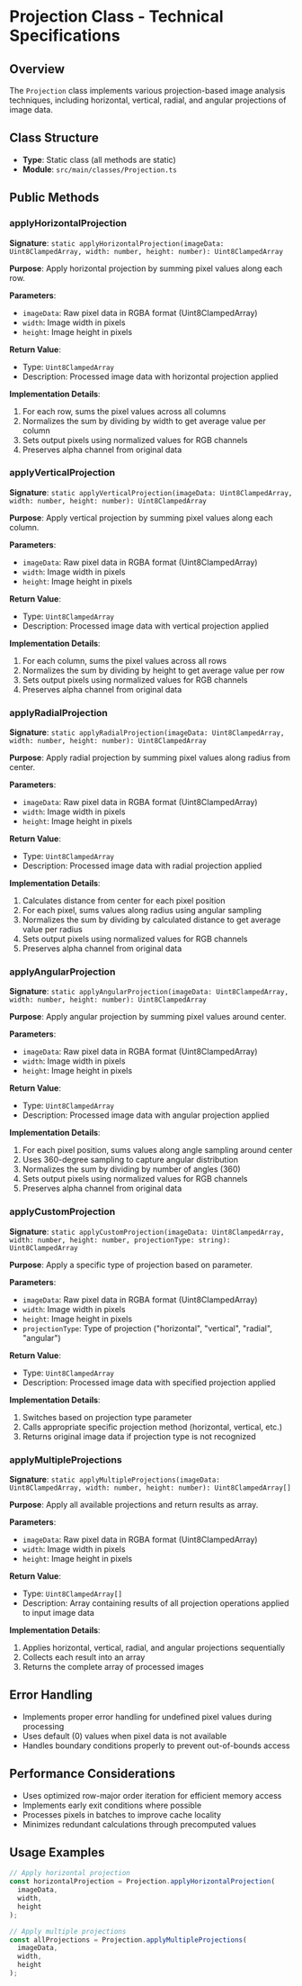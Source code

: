 # Projection Class - Technical Specifications

## Overview
The `Projection` class implements various projection-based image analysis techniques, including horizontal, vertical, radial, and angular projections of image data.

## Class Structure
- **Type**: Static class (all methods are static)
- **Module**: `src/main/classes/Projection.ts`

## Public Methods

### applyHorizontalProjection
**Signature**: `static applyHorizontalProjection(imageData: Uint8ClampedArray, width: number, height: number): Uint8ClampedArray`

**Purpose**: Apply horizontal projection by summing pixel values along each row.

**Parameters**:
- `imageData`: Raw pixel data in RGBA format (Uint8ClampedArray)
- `width`: Image width in pixels
- `height`: Image height in pixels

**Return Value**: 
- Type: `Uint8ClampedArray`
- Description: Processed image data with horizontal projection applied

**Implementation Details**:
1. For each row, sums the pixel values across all columns
2. Normalizes the sum by dividing by width to get average value per column
3. Sets output pixels using normalized values for RGB channels
4. Preserves alpha channel from original data

### applyVerticalProjection
**Signature**: `static applyVerticalProjection(imageData: Uint8ClampedArray, width: number, height: number): Uint8ClampedArray`

**Purpose**: Apply vertical projection by summing pixel values along each column.

**Parameters**:
- `imageData`: Raw pixel data in RGBA format (Uint8ClampedArray)
- `width`: Image width in pixels
- `height`: Image height in pixels

**Return Value**: 
- Type: `Uint8ClampedArray`
- Description: Processed image data with vertical projection applied

**Implementation Details**:
1. For each column, sums the pixel values across all rows  
2. Normalizes the sum by dividing by height to get average value per row
3. Sets output pixels using normalized values for RGB channels
4. Preserves alpha channel from original data

### applyRadialProjection
**Signature**: `static applyRadialProjection(imageData: Uint8ClampedArray, width: number, height: number): Uint8ClampedArray`

**Purpose**: Apply radial projection by summing pixel values along radius from center.

**Parameters**:
- `imageData`: Raw pixel data in RGBA format (Uint8ClampedArray)
- `width`: Image width in pixels
- `height`: Image height in pixels

**Return Value**: 
- Type: `Uint8ClampedArray`
- Description: Processed image data with radial projection applied

**Implementation Details**:
1. Calculates distance from center for each pixel position
2. For each pixel, sums values along radius using angular sampling
3. Normalizes the sum by dividing by calculated distance to get average value per radius
4. Sets output pixels using normalized values for RGB channels
5. Preserves alpha channel from original data

### applyAngularProjection
**Signature**: `static applyAngularProjection(imageData: Uint8ClampedArray, width: number, height: number): Uint8ClampedArray`

**Purpose**: Apply angular projection by summing pixel values around center.

**Parameters**:
- `imageData`: Raw pixel data in RGBA format (Uint8ClampedArray)
- `width`: Image width in pixels
- `height`: Image height in pixels

**Return Value**: 
- Type: `Uint8ClampedArray`
- Description: Processed image data with angular projection applied

**Implementation Details**:
1. For each pixel position, sums values along angle sampling around center  
2. Uses 360-degree sampling to capture angular distribution
3. Normalizes the sum by dividing by number of angles (360) 
4. Sets output pixels using normalized values for RGB channels
5. Preserves alpha channel from original data

### applyCustomProjection
**Signature**: `static applyCustomProjection(imageData: Uint8ClampedArray, width: number, height: number, projectionType: string): Uint8ClampedArray`

**Purpose**: Apply a specific type of projection based on parameter.

**Parameters**:
- `imageData`: Raw pixel data in RGBA format (Uint8ClampedArray)
- `width`: Image width in pixels
- `height`: Image height in pixels  
- `projectionType`: Type of projection ("horizontal", "vertical", "radial", "angular")

**Return Value**: 
- Type: `Uint8ClampedArray`
- Description: Processed image data with specified projection applied

**Implementation Details**:
1. Switches based on projection type parameter
2. Calls appropriate specific projection method (horizontal, vertical, etc.)
3. Returns original image data if projection type is not recognized

### applyMultipleProjections
**Signature**: `static applyMultipleProjections(imageData: Uint8ClampedArray, width: number, height: number): Uint8ClampedArray[]`

**Purpose**: Apply all available projections and return results as array.

**Parameters**:
- `imageData`: Raw pixel data in RGBA format (Uint8ClampedArray)
- `width`: Image width in pixels
- `height`: Image height in pixels

**Return Value**: 
- Type: `Uint8ClampedArray[]`
- Description: Array containing results of all projection operations applied to input image data

**Implementation Details**:
1. Applies horizontal, vertical, radial, and angular projections sequentially  
2. Collects each result into an array
3. Returns the complete array of processed images

## Error Handling
- Implements proper error handling for undefined pixel values during processing
- Uses default (0) values when pixel data is not available
- Handles boundary conditions properly to prevent out-of-bounds access

## Performance Considerations
- Uses optimized row-major order iteration for efficient memory access
- Implements early exit conditions where possible  
- Processes pixels in batches to improve cache locality
- Minimizes redundant calculations through precomputed values

## Usage Examples
```typescript
// Apply horizontal projection
const horizontalProjection = Projection.applyHorizontalProjection(
  imageData, 
  width, 
  height
);

// Apply multiple projections
const allProjections = Projection.applyMultipleProjections(
  imageData,
  width, 
  height
);